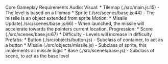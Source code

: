 Core Gameplay Requirements
Audio:
Visual:
    * Tilemap (./src/main.js:15)
        - The level is based on a tilemap
    * Sprite (./src/scenes/base.js:44)
        - The missile is an object extended from sprite
Motion:
    * Missile Update(./src/scenes/base.js:66)
        - When launched, the missile will accelerate towards the pointers current location.
Progression:
    * Score (./src/scenes/base.js:67)
    * Difficulty
        - Levels will increase in difficulty
Prefabs:
    * Button (./src/objects/button.js)
        - Subclass of container, to act as a button
    * Missile (./src/objects/missile.js)
        - Subclass of sprite, this implements all missile logic
    * Base (./src/scenes/base.js)
        - Subclass of scene, to act as the base level

